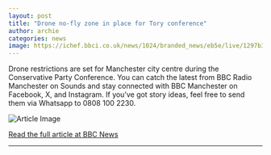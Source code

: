 ```yaml
---
layout: post
title: "Drone no-fly zone in place for Tory conference"
author: archie
categories: news
image: https://ichef.bbci.co.uk/news/1024/branded_news/eb5e/live/1297b380-947d-11f0-ad7d-63b0f51784c5.jpg
---
```

Drone restrictions are set for Manchester city centre during the Conservative Party Conference. You can catch the latest from BBC Radio Manchester on Sounds and stay connected with BBC Manchester on Facebook, X, and Instagram. If you’ve got story ideas, feel free to send them via Whatsapp to 0808 100 2230.

![Article Image](https://ichef.bbci.co.uk/news/1024/branded_news/eb5e/live/1297b380-947d-11f0-ad7d-63b0f51784c5.jpg)

[Read the full article at BBC News](https://www.bbc.com/news/articles/cddmzj2v1d5o?at_medium=RSS&at_campaign=rss)

---
